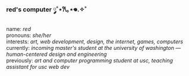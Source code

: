 ### red's computer  ༘˚⋆𐙚｡⋆𖦹.✧˚
name: *red*  
pronouns: *she/her*  
interests: *art, web development, design, the internet, games, computers*  
currently: *incoming master's student at the university of washington — human-centered design and engineering*  
previously: *art and computer programming student at usc, teaching assistant for usc web dev*

<!--
**willow-red/willow-red** is a ✨ _special_ ✨ repository because its `README.md` (this file) appears on your GitHub profile.

Here are some ideas to get you started:

- 🔭 I’m currently working on ...
- 🌱 I’m currently learning ...
- 👯 I’m looking to collaborate on ...
- 🤔 I’m looking for help with ...
- 💬 Ask me about ...
- 📫 How to reach me: ...
- 😄 Pronouns: ...
- ⚡ Fun fact: ...
-->
